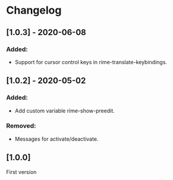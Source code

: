 # Changelog

## [1.0.3] - 2020-06-08

### Added:
- Support for cursor control keys in rime-translate-keybindings.

## [1.0.2] - 2020-05-02

### Added:
- Add custom variable rime-show-preedit.

### Removed:
- Messages for activate/deactivate.

## [1.0.0] 

First version
